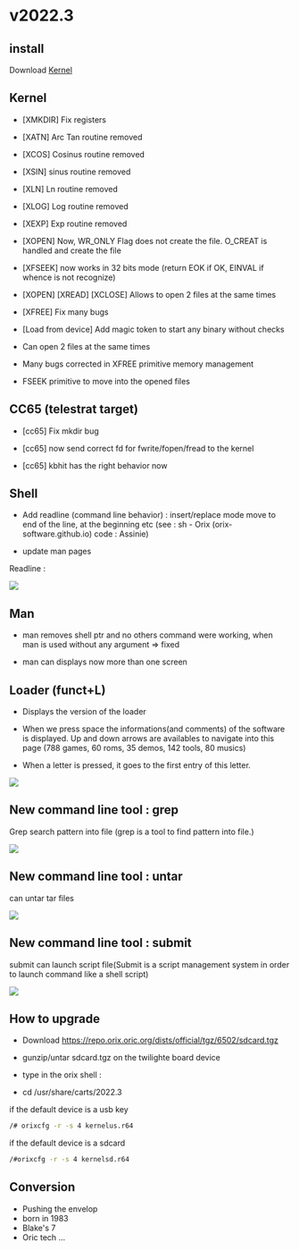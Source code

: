 # v2022.3

## install

Download [Kernel](http://repo.orix.oric.org/dists/official/tgz/6502/cardridge.tgz)

## Kernel

* [XMKDIR] Fix registers

* [XATN] Arc Tan routine removed

* [XCOS] Cosinus routine removed

* [XSIN] sinus routine removed

* [XLN] Ln routine removed

* [XLOG] Log routine removed

* [XEXP] Exp routine removed

* [XOPEN] Now, WR_ONLY Flag does not create the file. O_CREAT is handled and create the file

* [XFSEEK] now works in 32 bits mode (return EOK if OK, EINVAL if whence is not recognize)

* [XOPEN] [XREAD] [XCLOSE] Allows to open 2 files at the same times

* [XFREE] Fix many bugs

* [Load from device] Add magic token to start any binary without checks

* Can open 2 files at the same times

* Many bugs corrected in XFREE primitive memory management

* FSEEK primitive to move into the opened files

## CC65 (telestrat target)

* [cc65] Fix mkdir bug

* [cc65] now send correct fd for fwrite/fopen/fread to the kernel

* [cc65] kbhit has the right behavior now

## Shell

* Add readline (command line behavior) : insert/replace mode move to end of the line, at the beginning etc (see : sh - Orix (orix-software.github.io)  code : Assinie)

* update man pages

Readline :

![](images/2022_3/readline.jpg)

## Man

* man removes shell ptr and no others command were working, when man is used without any argument => fixed

* man can displays now more than one screen

## Loader (funct+L)

* Displays the version of the loader

* When we press space the informations(and comments) of the software is displayed. Up and down arrows are availables to navigate into this page (788 games, 60 roms, 35 demos, 142 tools, 80 musics)

* When a letter is pressed, it goes to the first entry of this letter.

![](images/2022_3/loader.jpg)

## New command line tool : grep

Grep search pattern into file (grep is a tool to find pattern into file.)

![](images/2022_3/grep.jpg)

## New command line tool : untar

can untar tar files

![](images/2022_3/untar.jpg)

## New command line tool : submit

submit can launch script file(Submit is a script management system in order to launch command like a shell script)

![](images/2022_3/submit.jpg)

## How to upgrade

* Download https://repo.orix.oric.org/dists/official/tgz/6502/sdcard.tgz

* gunzip/untar sdcard.tgz on the twilighte board device
* type in the orix shell :
 - cd /usr/share/carts/2022.3

if the default device is a usb key

```bash
/# orixcfg -r -s 4 kernelus.r64
```

if the default device is a sdcard

```bash
/#orixcfg -r -s 4 kernelsd.r64
```

## Conversion

* Pushing the envelop
* born in 1983
* Blake's 7
* Oric tech ...
